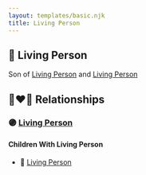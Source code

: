 ```yaml
---
layout: templates/basic.njk
title: Living Person
---
```

## 🔵 Living Person

Son of [Living Person](/people/8/84637541) and [Living Person](/people/9/91180844)

## 👩‍❤️‍👨 Relationships

### 🟣 [Living Person](/people/1/16926442)

#### Children With Living Person
* 🔵 [Living Person](/people/9/98692772)